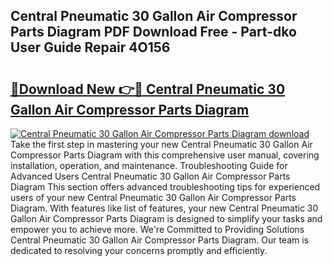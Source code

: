 ## Central Pneumatic 30 Gallon Air Compressor Parts Diagram PDF Download Free - Part-dko User Guide Repair 4O156

# <h2><a href="http://dftlr9.blite.top/?on=Central+Pneumatic+30+Gallon+Air+Compressor+Parts+Diagram">🔗Download New 👉🔴 Central Pneumatic 30 Gallon Air Compressor Parts Diagram</a></h2>

[![Central Pneumatic 30 Gallon Air Compressor Parts Diagram download](https://i.imgur.com/lujVjoI.png)](http://dftlr9.blite.top/?on=Central+Pneumatic+30+Gallon+Air+Compressor+Parts+Diagram)
Take the first step in mastering your new Central Pneumatic 30 Gallon Air Compressor Parts Diagram with this comprehensive user manual, covering installation, operation, and maintenance. Troubleshooting Guide for Advanced Users Central Pneumatic 30 Gallon Air Compressor Parts Diagram This section offers advanced troubleshooting tips for experienced users of your new Central Pneumatic 30 Gallon Air Compressor Parts Diagram. With features like list of features, your new Central Pneumatic 30 Gallon Air Compressor Parts Diagram is designed to simplify your tasks and empower you to achieve more. We're Committed to Providing Solutions Central Pneumatic 30 Gallon Air Compressor Parts Diagram. Our team is dedicated to resolving your concerns promptly and efficiently.
